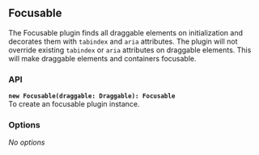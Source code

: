 ## Focusable

The Focusable plugin finds all draggable elements on initialization and decorates them with `tabindex` and `aria` attributes.
The plugin will not override existing `tabindex` or `aria` attributes on draggable elements. This will make draggable elements
and containers focusable.

### API

**`new Focusable(draggable: Draggable): Focusable`**  
To create an focusable plugin instance.

### Options

_No options_
